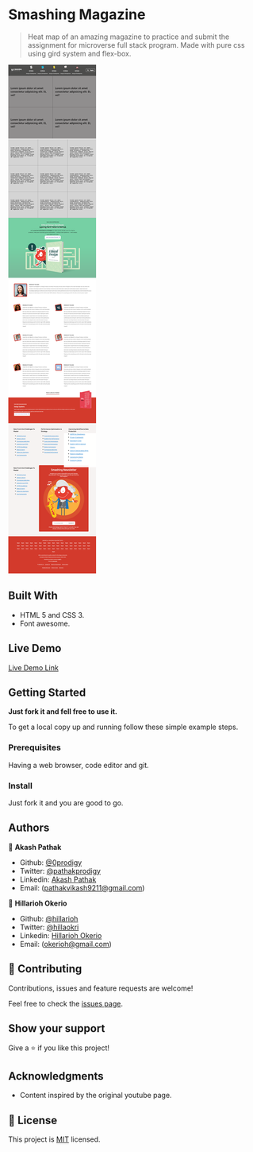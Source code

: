 # Smashing Magazine

> Heat map of an amazing magazine to practice and submit the assignment for microverse full stack program. Made with pure css using gird system and flex-box.

![screenshot](./images/screenshot.png)

## Built With

- HTML 5 and CSS 3.
- Font awesome.

## Live Demo

[Live Demo Link](https://0prodigy.github.io/smashing-magazine/.)

## Getting Started

**Just fork it and fell free to use it.**

To get a local copy up and running follow these simple example steps.

### Prerequisites

Having a web browser, code editor and git.

### Install

Just fork it and you are good to go.

## Authors

👤 **Akash Pathak**

- Github: [@0prodigy](https://github.com/0prodigy)
- Twitter: [@pathakprodigy](https://twitter.com/pathakprodigy)
- Linkedin: [Akash Pathak](https://www.linkedin.com/in/akash-pathak-0796a7165)
- Email: (pathakvikash9211@gmail.com)

👤 **Hillarioh Okerio**

- Github: [@hillarioh](https://github.com/hillarioh)
- Twitter: [@hillaokri](https://twitter.com/hillaokri)
- Linkedin: [Hillarioh Okerio](www.linkedin.com/in/hillaryokerio)
- Email: (okerioh@gmail.com)

## 🤝 Contributing

Contributions, issues and feature requests are welcome!

Feel free to check the [issues page](https://github.com/0prodigy/smashing-magazine/issues).

## Show your support

Give a ⭐️ if you like this project!

## Acknowledgments

- Content inspired by the original youtube page.

## 📝 License

This project is [MIT](./LICENSE) licensed.
